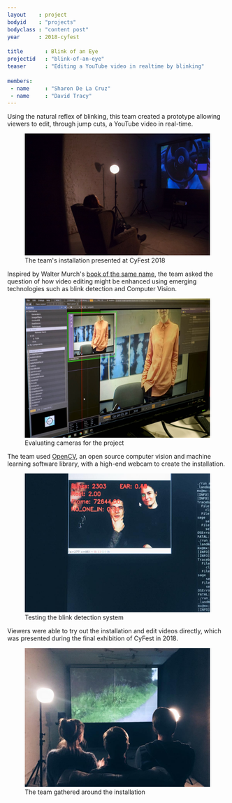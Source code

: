```yaml
---
layout    : project
bodyid    : "projects"
bodyclass : "content post"
year      : 2018-cyfest

title       : Blink of an Eye
projectid   : "blink-of-an-eye"
teaser		: "Editing a YouTube video in realtime by blinking"

members:
 - name     : "Sharon De La Cruz"
 - name     : "David Tracy"
---
```


Using the natural reflex of blinking, this team created a prototype allowing viewers to edit, through jump cuts, a YouTube video in real-time.

<figure>
	<img src="/images/projects/2018-cyfest/blink-of-an-eye/installation.jpg" alt="The team's installation presented at CyFest 2018" />
	<figcaption>The team's installation presented at CyFest 2018</figcaption>
</figure>

Inspired by Walter Murch's [book of the same name](https://en.wikipedia.org/wiki/In_the_Blink_of_an_Eye_(book)), the team asked the question of how video editing might be enhanced using emerging technologies such as blink detection and Computer Vision.

<figure>
	<img src="/images/projects/2018-cyfest/blink-of-an-eye/evaluating.jpg" alt="Evaluating cameras for the project" />
	<figcaption>Evaluating cameras for the project</figcaption>
</figure>

The team used [OpenCV](https://opencv.org/), an open source computer vision and machine learning software library, with a high-end webcam to create the installation.

<figure>
	<img src="/images/projects/2018-cyfest/blink-of-an-eye/testing.jpg" alt="Testing the blink detection system" />
	<figcaption>Testing the blink detection system</figcaption>
</figure>

Viewers were able to try out the installation and edit videos directly, which was presented during the final exhibition of CyFest in 2018.

<figure>
	<img src="/images/projects/2018-cyfest/blink-of-an-eye/team.jpg" alt="The team gathered around the installation" />
	<figcaption>The team gathered around the installation</figcaption>
</figure>